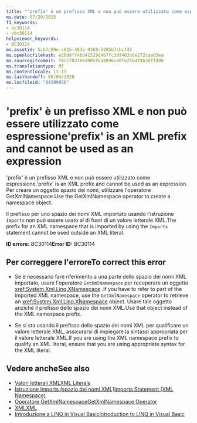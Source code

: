 ```yaml
---
title: "'prefix' è un prefisso XML e non può essere utilizzato come espressione"
ms.date: 07/20/2015
f1_keywords:
- bc30114
- vbc30114
helpviewer_keywords:
- BC30114
ms.assetid: 5cb7c89e-c61b-483a-9369-5285b7cbcf45
ms.openlocfilehash: e10d8ff46d41529d4b7fc1df463c6e272caa03ea
ms.sourcegitcommit: f8c270376ed905f6a8896ce0fe25b4f4b38ff498
ms.translationtype: MT
ms.contentlocale: it-IT
ms.lasthandoff: 06/04/2020
ms.locfileid: "84399956"
---
```

# <a name="prefix-is-an-xml-prefix-and-cannot-be-used-as-an-expression"></a><span data-ttu-id="9bd2e-102">'prefix' è un prefisso XML e non può essere utilizzato come espressione</span><span class="sxs-lookup"><span data-stu-id="9bd2e-102">'prefix' is an XML prefix and cannot be used as an expression</span></span>
<span data-ttu-id="9bd2e-103">'prefix' è un prefisso XML e non può essere utilizzato come espressione.</span><span class="sxs-lookup"><span data-stu-id="9bd2e-103">'prefix' is an XML prefix and cannot be used as an expression.</span></span> <span data-ttu-id="9bd2e-104">Per creare un oggetto spazio dei nomi, utilizzare l'operatore GetXmlNamespace.</span><span class="sxs-lookup"><span data-stu-id="9bd2e-104">Use the GetXmlNamespace operator to create a namespace object.</span></span>  
  
 <span data-ttu-id="9bd2e-105">Il prefisso per uno spazio dei nomi XML importato usando l'istruzione `Imports` non può essere usato al di fuori di un valore letterale XML.</span><span class="sxs-lookup"><span data-stu-id="9bd2e-105">The prefix for an XML namespace that is imported by using the `Imports` statement cannot be used outside an XML literal.</span></span>  
  
 <span data-ttu-id="9bd2e-106">**ID errore:** BC30114</span><span class="sxs-lookup"><span data-stu-id="9bd2e-106">**Error ID:** BC30114</span></span>  
  
## <a name="to-correct-this-error"></a><span data-ttu-id="9bd2e-107">Per correggere l'errore</span><span class="sxs-lookup"><span data-stu-id="9bd2e-107">To correct this error</span></span>  
  
- <span data-ttu-id="9bd2e-108">Se è necessario fare riferimento a una parte dello spazio dei nomi XML importato, usare l'operatore `GetXmlNamespace` per recuperare un oggetto <xref:System.Xml.Linq.XNamespace> .</span><span class="sxs-lookup"><span data-stu-id="9bd2e-108">If you have to refer to part of the imported XML namespace, use the `GetXmlNamespace` operator to retrieve an <xref:System.Xml.Linq.XNamespace> object.</span></span> <span data-ttu-id="9bd2e-109">Usare tale oggetto anziché il prefisso dello spazio dei nomi XML.</span><span class="sxs-lookup"><span data-stu-id="9bd2e-109">Use that object instead of the XML namespace prefix.</span></span>  
  
- <span data-ttu-id="9bd2e-110">Se si sta usando il prefisso dello spazio dei nomi XML per qualificare un valore letterale XML, assicurarsi di impiegare la sintassi appropriata per il valore letterale XML.</span><span class="sxs-lookup"><span data-stu-id="9bd2e-110">If you are using the XML namespace prefix to qualify an XML literal, ensure that you are using appropriate syntax for the XML literal.</span></span>  
  
## <a name="see-also"></a><span data-ttu-id="9bd2e-111">Vedere anche</span><span class="sxs-lookup"><span data-stu-id="9bd2e-111">See also</span></span>

- [<span data-ttu-id="9bd2e-112">Valori letterali XML</span><span class="sxs-lookup"><span data-stu-id="9bd2e-112">XML Literals</span></span>](../language-reference/xml-literals/index.md)
- [<span data-ttu-id="9bd2e-113">Istruzione Imports (spazio dei nomi XML)</span><span class="sxs-lookup"><span data-stu-id="9bd2e-113">Imports Statement (XML Namespace)</span></span>](../language-reference/statements/imports-statement-xml-namespace.md)
- [<span data-ttu-id="9bd2e-114">Operatore GetXmlNamespace</span><span class="sxs-lookup"><span data-stu-id="9bd2e-114">GetXmlNamespace Operator</span></span>](../language-reference/operators/getxmlnamespace-operator.md)
- [<span data-ttu-id="9bd2e-115">XML</span><span class="sxs-lookup"><span data-stu-id="9bd2e-115">XML</span></span>](../programming-guide/language-features/xml/index.md)
- [<span data-ttu-id="9bd2e-116">Introduzione a LINQ in Visual Basic</span><span class="sxs-lookup"><span data-stu-id="9bd2e-116">Introduction to LINQ in Visual Basic</span></span>](../programming-guide/language-features/linq/introduction-to-linq.md)

